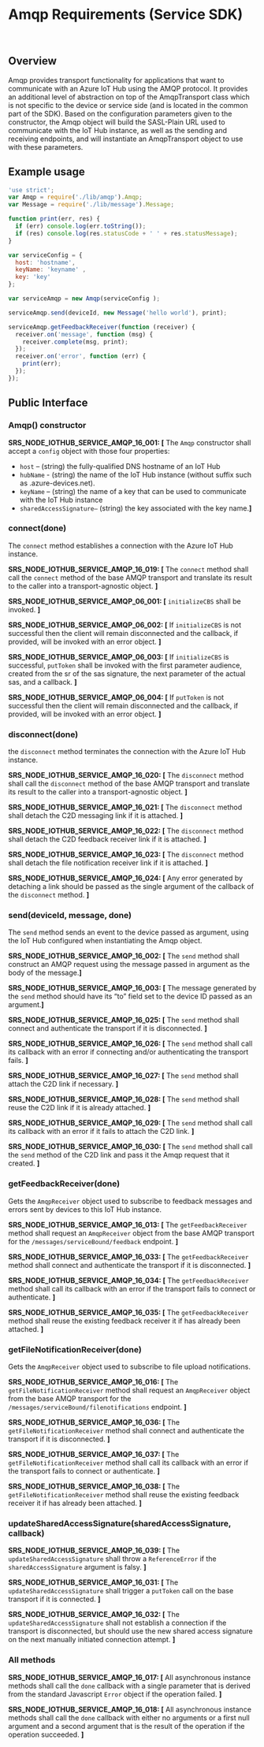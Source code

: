 # Amqp Requirements (Service SDK)
 
## Overview
Amqp provides transport functionality for applications that want to communicate with an Azure IoT Hub using the AMQP protocol. It provides an additional level of abstraction on top of the AmqpTransport class which is not specific to the device or service side (and is located in the common part of the SDK).
Based on the configuration parameters given to the constructor, the Amqp object will build the SASL-Plain URL used to communicate with the IoT Hub instance, as well as the sending and receiving endpoints, and will instantiate an AmqpTransport object to use with these parameters.

## Example usage
```js
'use strict';
var Amqp = require('./lib/amqp').Amqp;
var Message = require('./lib/message').Message;

function print(err, res) {
  if (err) console.log(err.toString());
  if (res) console.log(res.statusCode + ' ' + res.statusMessage);
}

var serviceConfig = {
  host: 'hostname',
  keyName: 'keyname' ,
  key: 'key'
};

var serviceAmqp = new Amqp(serviceConfig );

serviceAmqp.send(deviceId, new Message('hello world'), print);

serviceAmqp.getFeedbackReceiver(function (receiver) {
  receiver.on('message', function (msg) {
    receiver.complete(msg, print);
  });
  receiver.on('error', function (err) {
    print(err);
  });
});
```
## Public Interface

### Amqp() constructor
**SRS_NODE_IOTHUB_SERVICE_AMQP_16_001: [** The `Amqp` constructor shall accept a `config` object with those four properties:
- `host` – (string) the fully-qualified DNS hostname of an IoT Hub
- `hubName` - (string) the name of the IoT Hub instance (without suffix such as .azure-devices.net).
- `keyName` – (string) the name of a key that can be used to communicate with the IoT Hub instance
- `sharedAccessSignature–` (string) the key associated with the key name.**]**

### connect(done)
The `connect` method establishes a connection with the Azure IoT Hub instance.

**SRS_NODE_IOTHUB_SERVICE_AMQP_16_019: [** The `connect` method shall call the `connect` method of the base AMQP transport and translate its result to the caller into a transport-agnostic object. **]**

**SRS_NODE_IOTHUB_SERVICE_AMQP_06_001: [** `initializeCBS` shall be invoked. **]**

**SRS_NODE_IOTHUB_SERVICE_AMQP_06_002: [** If `initializeCBS` is not successful then the client will remain disconnected and the callback, if provided, will be invoked with an error object. **]**

**SRS_NODE_IOTHUB_SERVICE_AMQP_06_003: [** If `initializeCBS` is successful, `putToken` shall be invoked with the first parameter audience, created from the sr of the sas signature, the next parameter of the actual sas, and a callback. **]**

**SRS_NODE_IOTHUB_SERVICE_AMQP_06_004: [** If `putToken` is not successful then the client will remain disconnected and the callback, if provided, will be invoked with an error object. **]**

### disconnect(done)
the `disconnect` method terminates the connection with the Azure IoT Hub instance.

**SRS_NODE_IOTHUB_SERVICE_AMQP_16_020: [** The `disconnect` method shall call the `disconnect` method of the base AMQP transport and translate its result to the caller into a transport-agnostic object. **]**

**SRS_NODE_IOTHUB_SERVICE_AMQP_16_021: [** The `disconnect` method shall detach the C2D messaging link if it is attached. **]**

**SRS_NODE_IOTHUB_SERVICE_AMQP_16_022: [** The `disconnect` method shall detach the C2D feedback receiver link if it is attached. **]**

**SRS_NODE_IOTHUB_SERVICE_AMQP_16_023: [** The `disconnect` method shall detach the file notification receiver link if it is attached. **]**

**SRS_NODE_IOTHUB_SERVICE_AMQP_16_024: [** Any error generated by detaching a link should be passed as the single argument of the callback of the `disconnect` method. **]**

### send(deviceId, message, done)
The `send` method sends an event to the device passed as argument, using the IoT Hub configured when instantiating the Amqp object.

**SRS_NODE_IOTHUB_SERVICE_AMQP_16_002: [** The `send` method shall construct an AMQP request using the message passed in argument as the body of the message.**]**

**SRS_NODE_IOTHUB_SERVICE_AMQP_16_003: [** The message generated by the `send` method should have its “to” field set to the device ID passed as an argument.**]**

**SRS_NODE_IOTHUB_SERVICE_AMQP_16_025: [** The `send` method shall connect and authenticate the transport if it is disconnected. **]**

**SRS_NODE_IOTHUB_SERVICE_AMQP_16_026: [** The `send` method shall call its callback with an error if connecting and/or authenticating the transport fails. **]**

**SRS_NODE_IOTHUB_SERVICE_AMQP_16_027: [** The `send` method shall attach the C2D link if necessary. **]**

**SRS_NODE_IOTHUB_SERVICE_AMQP_16_028: [** The `send` method shall reuse the C2D link if it is already attached. **]**

**SRS_NODE_IOTHUB_SERVICE_AMQP_16_029: [** The `send` method shall call its callback with an error if it fails to attach the C2D link. **]**

**SRS_NODE_IOTHUB_SERVICE_AMQP_16_030: [** The `send` method shall call the `send` method of the C2D link and pass it the Amqp request that it created. **]**

### getFeedbackReceiver(done)
Gets the `AmqpReceiver` object used to subscribe to feedback messages and errors sent by devices to this IoT Hub instance.

**SRS_NODE_IOTHUB_SERVICE_AMQP_16_013: [** The `getFeedbackReceiver` method shall request an `AmqpReceiver` object from the base AMQP transport for the `/messages/serviceBound/feedback` endpoint. **]**

**SRS_NODE_IOTHUB_SERVICE_AMQP_16_033: [** The `getFeedbackReceiver` method shall connect and authenticate the transport if it is disconnected. **]**

**SRS_NODE_IOTHUB_SERVICE_AMQP_16_034: [** The `getFeedbackReceiver` method shall call its callback with an error if the transport fails to connect or authenticate. **]**

**SRS_NODE_IOTHUB_SERVICE_AMQP_16_035: [** The `getFeedbackReceiver` method shall reuse the existing feedback receiver it if has already been attached. **]**

### getFileNotificationReceiver(done)
Gets the `AmqpReceiver` object used to subscribe to file upload notifications.

**SRS_NODE_IOTHUB_SERVICE_AMQP_16_016: [** The `getFileNotificationReceiver` method shall request an `AmqpReceiver` object from the base AMQP transport for the `/messages/serviceBound/filenotifications` endpoint. **]**

**SRS_NODE_IOTHUB_SERVICE_AMQP_16_036: [** The `getFileNotificationReceiver` method shall connect and authenticate the transport if it is disconnected. **]**

**SRS_NODE_IOTHUB_SERVICE_AMQP_16_037: [** The `getFileNotificationReceiver` method shall call its callback with an error if the transport fails to connect or authenticate. **]**

**SRS_NODE_IOTHUB_SERVICE_AMQP_16_038: [** The `getFileNotificationReceiver` method shall reuse the existing feedback receiver it if has already been attached. **]**

### updateSharedAccessSignature(sharedAccessSignature, callback)

**SRS_NODE_IOTHUB_SERVICE_AMQP_16_039: [** The `updateSharedAccessSignature` shall throw a `ReferenceError` if the `sharedAccessSignature` argument is falsy. **]**

**SRS_NODE_IOTHUB_SERVICE_AMQP_16_031: [** The `updateSharedAccessSignature` shall trigger a `putToken` call on the base transport if it is connected. **]**

**SRS_NODE_IOTHUB_SERVICE_AMQP_16_032: [** The `updateSharedAccessSignature` shall not establish a connection if the transport is disconnected, but should use the new shared access signature on the next manually initiated connection attempt. **]**

### All methods
**SRS_NODE_IOTHUB_SERVICE_AMQP_16_017: [** All asynchronous instance methods shall call the `done` callback with a single parameter that is derived from the standard Javascript `Error` object if the operation failed. **]**

**SRS_NODE_IOTHUB_SERVICE_AMQP_16_018: [** All asynchronous instance methods shall call the `done` callback with either no arguments or a first null argument and a second argument that is the result of the operation if the operation succeeded. **]**
